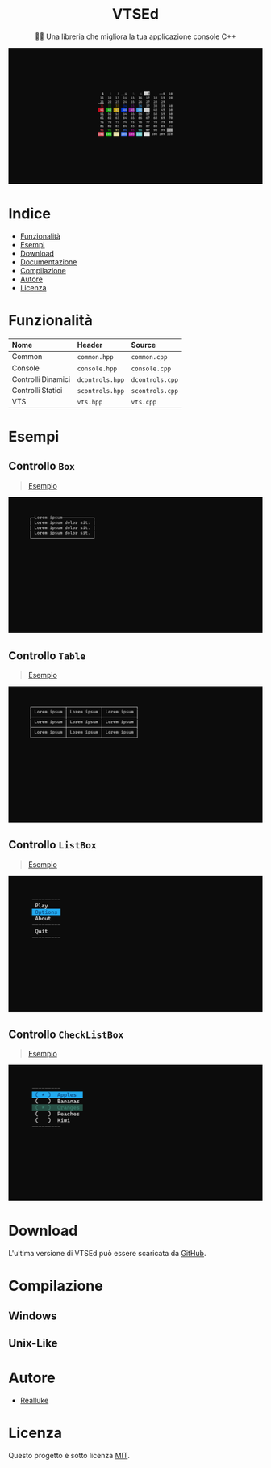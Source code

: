 <h1 align="center">VTSEd</h1>

<p align="center">
🧙‍♂️ Una libreria che migliora la tua applicazione console C++
</p>

![Banner](./assets/banner.png)



# Indice

- [Funzionalità](#funzionalità)
- [Esempi](#esempi)
- [Download](#download)
- [Documentazione](./DOCS.md)
- [Compilazione](#compilazione)
- [Autore](#autore)
- [Licenza](#licenza)



# Funzionalità

| Nome               | Header          | Source          |
| :----------------- | :-------------- | :-------------- |
| Common             | `common.hpp`    | `common.cpp`    |
| Console            | `console.hpp`   | `console.cpp`   |
| Controlli Dinamici | `dcontrols.hpp` | `dcontrols.cpp` |
| Controlli Statici  | `scontrols.hpp` | `scontrols.cpp` |
| VTS                | `vts.hpp`       | `vts.cpp`       |



# Esempi

## Controllo `Box`

> [Esempio](./examples/box/main.cpp)

![Box](./assets/box.png)



## Controllo `Table`

> [Esempio](./examples/table/main.cpp)

![Table](./assets/table.png)



## Controllo `ListBox`

> [Esempio](./examples/listbox/main.cpp)

![ListBox](./assets/listbox.png)



## Controllo `CheckListBox`

> [Esempio](./examples/checklistbox/main.cpp)

![CheckListBox](./assets/checklistbox.png)



# Download

L'ultima versione di VTSEd può essere scaricata da [GitHub](https://github.com/reallukee/vtsed/releases).



# Compilazione

## Windows

## Unix-Like



# Autore

- [Realluke](https://github.com/reallukee/)



# Licenza

Questo progetto è sotto licenza [MIT](./LICENSE).
